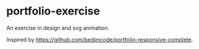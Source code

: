# portfolio-exercise
An exercise in design and svg animation.

Inspired by https://github.com/bedimcode/portfolio-responsive-complete.
